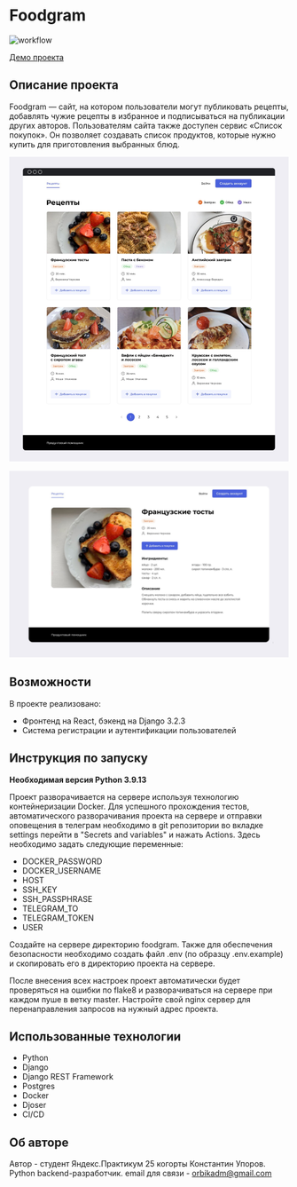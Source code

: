 # Foodgram

![workflow](https://github.com/orbikadm/foodgram-project-react/actions/workflows/main.yml/badge.svg)

[Демо проекта](https://foodgram79.hopto.org)

## Описание проекта
Foodgram — сайт, на котором пользователи могут публиковать рецепты, добавлять чужие рецепты в избранное и подписываться на публикации других авторов. Пользователям сайта также доступен сервис «Список покупок». Он позволяет создавать список продуктов, которые нужно купить для приготовления выбранных блюд.

![Главная страница](/git_images/index.jpg)

![Главная страница](./git_images/recipe.jpg)

## Возможности
В проекте реализовано:
- Фронтенд на React, бэкенд на Django 3.2.3
- Система регистрации и аутентификации пользователей

## Инструкция по запуску

**Необходимая версия Python 3.9.13**

Проект разворачивается на сервере используя технологию контейнеризации Docker.
Для успешного прохождения тестов, автоматического разворачивания проекта на сервере и отправки оповещения в телеграм
необходимо в git репозитории во вкладке settings перейти в "Secrets and variables" и нажать Actions.
Здесь необходимо задать следующие переменные:
- DOCKER_PASSWORD
- DOCKER_USERNAME
- HOST
- SSH_KEY
- SSH_PASSPHRASE
- TELEGRAM_TO
- TELEGRAM_TOKEN
- USER

Создайте на сервере директорию foodgram.
Также для обеспечения безопасности необходимо создать файл .env (по образцу .env.example) и скопировать его в директорию проекта на сервере.

После внесения всех настроек проект автоматически будет проверяться на ошибки по flake8 и разворачиваться на сервере при каждом пуше в ветку master.
Настройте свой nginx сервер для перенаправления запросов на нужный адрес проекта. 


## Использованные технологии
- Python
- Django
- Django REST Framework
- Postgres
- Docker
- Djoser
- CI/CD

## Об авторе
Автор - студент Яндекс.Практикум 25 когорты Константин Упоров. Python backend-разработчик.
email для связи - <orbikadm@gmail.com>
